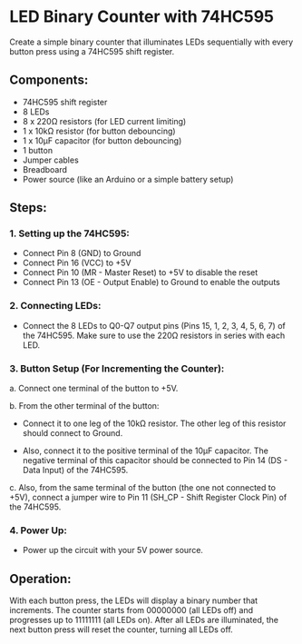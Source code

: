 # LED Binary Counter with 74HC595

Create a simple binary counter that illuminates LEDs sequentially with every button press using a 74HC595 shift register.

## Components:
- 74HC595 shift register
- 8 LEDs
- 8 x 220Ω resistors (for LED current limiting)
- 1 x 10kΩ resistor (for button debouncing)
- 1 x 10µF capacitor (for button debouncing)
- 1 button
- Jumper cables
- Breadboard
- Power source (like an Arduino or a simple battery setup)

## Steps:

### 1. Setting up the 74HC595:
   - Connect Pin 8 (GND) to Ground
   - Connect Pin 16 (VCC) to +5V
   - Connect Pin 10 (MR - Master Reset) to +5V to disable the reset
   - Connect Pin 13 (OE - Output Enable) to Ground to enable the outputs

### 2. Connecting LEDs:
   - Connect the 8 LEDs to Q0-Q7 output pins (Pins 15, 1, 2, 3, 4, 5, 6, 7) of the 74HC595. Make sure to use the 220Ω resistors in series with each LED.

### 3. Button Setup (For Incrementing the Counter):

   a. Connect one terminal of the button to +5V.
   
   b. From the other terminal of the button:
   
   - Connect it to one leg of the 10kΩ resistor. The other leg of this resistor should connect to Ground.
       
   - Also, connect it to the positive terminal of the 10µF capacitor. The negative terminal of this capacitor should be connected to Pin 14 (DS - Data Input) of the 74HC595.
       
   c. Also, from the same terminal of the button (the one not connected to +5V), connect a jumper wire to Pin 11 (SH_CP - Shift Register Clock Pin) of the 74HC595.

### 4. Power Up:
   - Power up the circuit with your 5V power source.

## Operation:

With each button press, the LEDs will display a binary number that increments. The counter starts from 00000000 (all LEDs off) and progresses up to 11111111 (all LEDs on). After all LEDs are illuminated, the next button press will reset the counter, turning all LEDs off.

